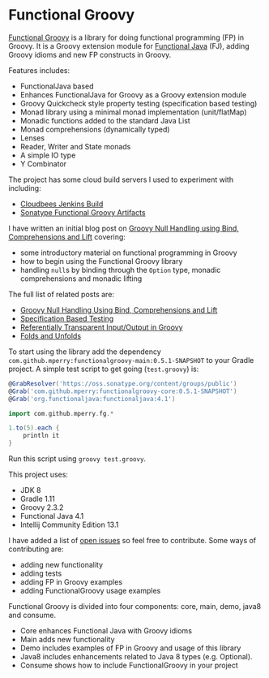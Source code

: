 Functional Groovy
=================

[Functional Groovy](https://github.com/mperry/functionalgroovy) is a library for doing functional programming
(FP) in Groovy.  It is a Groovy extension module for [Functional Java](https://functionaljava.github.io/) (FJ), adding Groovy idioms and new FP constructs in Groovy.

Features includes:
* FunctionalJava based
* Enhances FunctionalJava for Groovy as a Groovy extension module
* Groovy Quickcheck style property testing (specification based testing)
* Monad library using a minimal monad implementation (unit/flatMap)
* Monadic functions added to the standard Java List
* Monad comprehensions (dynamically typed)
* Lenses
* Reader, Writer and State monads
* A simple IO type
* Y Combinator

The project has some cloud build servers I used to experiment with including:
* [Cloudbees Jenkins Build](https://mperry.ci.cloudbees.com/job/functionalgroovy/)
* [Sonatype Functional Groovy Artifacts](https://oss.sonatype.org/content/groups/public/com/github/mperry/)

I have written an initial blog post on [Groovy Null Handling using Bind, Comprehensions and Lift](http://mperry.github.io/2013/07/28/groovy-null-handling.html) covering:
* some introductory material on functional programming in Groovy
* how to begin using the Functional Groovy library
* handling `null`s by binding through the `Option` type, monadic comprehensions and monadic lifting

The full list of related posts are:
* [Groovy Null Handling Using Bind, Comprehensions and Lift](http://mperry.github.io/2013/07/28/groovy-null-handling.html)
* [Specification Based Testing](http://mperry.github.io/2013/12/09/specification-based-testing.html)
* [Referentially Transparent Input/Output in Groovy](http://mperry.github.io/2014/01/03/referentially-transparent-io.html)
* [Folds and Unfolds](http://mperry.github.io/2014/01/21/folds-and-unfolds.html)

To start using the library add the dependency `com.github.mperry:functionalgroovy-main:0.5.1-SNAPSHOT` to your Gradle
project. A simple test script to get going (`test.groovy`) is:

```groovy
@GrabResolver('https://oss.sonatype.org/content/groups/public')
@Grab('com.github.mperry:functionalgroovy-core:0.5.1-SNAPSHOT')
@Grab('org.functionaljava:functionaljava:4.1')

import com.github.mperry.fg.*

1.to(5).each {
    println it
}
```

Run this script using `groovy test.groovy`.

This project uses:
* JDK 8
* Gradle 1.11
* Groovy 2.3.2
* Functional Java 4.1
* Intellij Community Edition 13.1

I have added a list of [open issues](https://github.com/mperry/functionalgroovy/issues?state=open) so feel free to
contribute.  Some ways of contributing are:
* adding new functionality
* adding tests
* adding FP in Groovy examples
* adding FunctionalGroovy usage examples

Functional Groovy is divided into four components: core, main, demo, java8 and consume.
* Core enhances Functional Java with Groovy idioms
* Main adds new functionality
* Demo includes examples of FP in Groovy and usage of this library
* Java8 includes enhancements related to Java 8 types (e.g. Optional).
* Consume shows how to include FunctionalGroovy in your project
